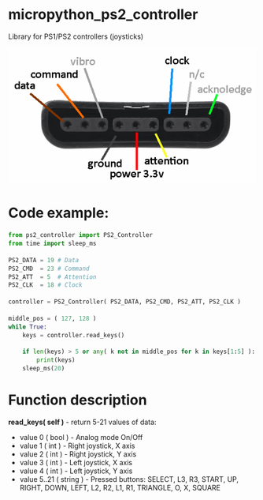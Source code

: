 # micropython_ps2_controller
Library for PS1/PS2 controllers (joysticks)

![Image](./photos/ps2-pins.png)

# Code example:
```python
from ps2_controller import PS2_Controller
from time import sleep_ms

PS2_DATA = 19 # Data
PS2_CMD  = 23 # Command
PS2_ATT  = 5  # Attention
PS2_CLK  = 18 # Clock

controller = PS2_Controller( PS2_DATA, PS2_CMD, PS2_ATT, PS2_CLK )

middle_pos = ( 127, 128 )
while True:
    keys = controller.read_keys()
    
    if len(keys) > 5 or any( k not in middle_pos for k in keys[1:5] ):
        print(keys)
    sleep_ms(20)
```
# Function description
**read_keys( self )** - return 5-21 values of data:
* value 0 ( bool ) - Analog mode On/Off
* value 1 ( int ) - Right joystick, X axis
* value 2 ( int ) - Right joystick, Y axis
* value 3 ( int ) - Left joystick, X axis
* value 4 ( int ) - Left joystick, Y axis
* value 5..21 ( string ) - Pressed buttons: SELECT, L3, R3, START, UP, RIGHT, DOWN, LEFT, L2, R2, L1, R1, TRIANGLE, O, X, SQUARE
